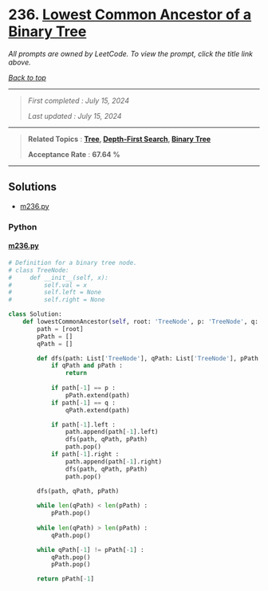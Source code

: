 # 236. [Lowest Common Ancestor of a Binary Tree](<https://leetcode.com/problems/lowest-common-ancestor-of-a-binary-tree>)

*All prompts are owned by LeetCode. To view the prompt, click the title link above.*

*[Back to top](<../README.md>)*

------

> *First completed : July 15, 2024*
>
> *Last updated : July 15, 2024*

------

> **Related Topics** : **[Tree](<by_topic/Tree.md>), [Depth-First Search](<by_topic/Depth-First Search.md>), [Binary Tree](<by_topic/Binary Tree.md>)**
>
> **Acceptance Rate** : **67.64 %**

------

## Solutions

- [m236.py](<../my-submissions/m236.py>)
### Python
#### [m236.py](<../my-submissions/m236.py>)
```Python
# Definition for a binary tree node.
# class TreeNode:
#     def __init__(self, x):
#         self.val = x
#         self.left = None
#         self.right = None

class Solution:
    def lowestCommonAncestor(self, root: 'TreeNode', p: 'TreeNode', q: 'TreeNode') -> 'TreeNode':
        path = [root]
        pPath = []
        qPath = []

        def dfs(path: List['TreeNode'], qPath: List['TreeNode'], pPath: List['TreeNode']) -> None :
            if qPath and pPath :
                return
            
            if path[-1] == p :
                pPath.extend(path)
            if path[-1] == q :
                qPath.extend(path)

            if path[-1].left :
                path.append(path[-1].left)
                dfs(path, qPath, pPath)
                path.pop()
            if path[-1].right :
                path.append(path[-1].right)
                dfs(path, qPath, pPath)
                path.pop()
        
        dfs(path, qPath, pPath)

        while len(qPath) < len(pPath) :
            pPath.pop()
        
        while len(qPath) > len(pPath) :
            qPath.pop()

        while qPath[-1] != pPath[-1] :
            qPath.pop()
            pPath.pop()

        return pPath[-1]
```

